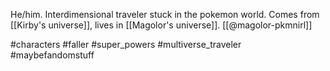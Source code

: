 He/him. Interdimensional traveler stuck in the pokemon world. Comes from [[Kirby's universe]], lives in [[Magolor's universe]]. [[@magolor-pkmnirl]]

#characters #faller #super_powers #multiverse_traveler #maybefandomstuff 